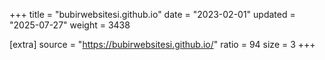 +++
title = "bubirwebsitesi.github.io"
date = "2023-02-01"
updated = "2025-07-27"
weight = 3438

[extra]
source = "https://bubirwebsitesi.github.io/"
ratio = 94
size = 3
+++

